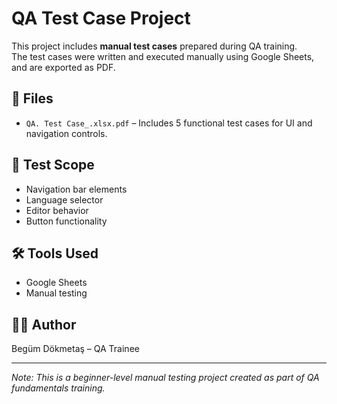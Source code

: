 # QA Test Case Project

This project includes **manual test cases** prepared during QA training.  
The test cases were written and executed manually using Google Sheets, and are exported as PDF.

## 📁 Files
- `QA. Test Case_.xlsx.pdf` – Includes 5 functional test cases for UI and navigation controls.

## 🧪 Test Scope
- Navigation bar elements
- Language selector
- Editor behavior
- Button functionality

## 🛠 Tools Used
- Google Sheets
- Manual testing
  

## 👩‍💻 Author
Begüm Dökmetaş – QA Trainee

---

*Note: This is a beginner-level manual testing project created as part of QA fundamentals training.*
